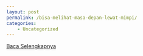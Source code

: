 ```yaml
---
layout: post
permalink: /bisa-melihat-masa-depan-lewat-mimpi/
categories:
    - Uncategorized
---
```


[Baca Selengkapnya](/10)